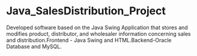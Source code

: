 # Java_SalesDistribution_Project
Developed software based on the Java Swing Application that stores and modifies product, distributor, and wholesaler information concerning sales and distribution.Frontend - Java Swing and HTML.Backend-Oracle Database and MySQL.
